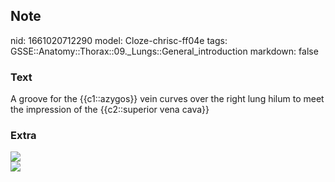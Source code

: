 ## Note
nid: 1661020712290
model: Cloze-chrisc-ff04e
tags: GSSE::Anatomy::Thorax::09._Lungs::General_introduction
markdown: false

### Text
<div class='toggle'>
  A groove for the {{c1::azygos}} vein curves over the right lung
  hilum to meet the impression of the {{c2::superior vena cava}}
</div>

### Extra
<div><img src="thorax029.png"></div>
<div><img src="thorax028.png"></div>
